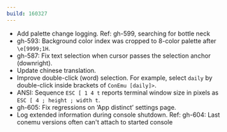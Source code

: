 ```yaml
---
build: 160327
---
```


* Add palette change logging. Ref: gh-599, searching for bottle neck
* gh-593: Background color index was cropped to 8-color palette after `\e[9999;1H`.
* gh-587: Fix text selection when cursor passes the selection anchor (downright).
* Update chinese translation.
* Improve double-click (word) selection.
  For example, select `daily` by double-click inside brackets of `ConEmu [daily]>`.
* ANSI: Sequence `ESC [ 1 4 t` reports terminal window size in pixels as `ESC [ 4 ; height ; width t`.
* gh-605: Fix regressions on ‘App distinct’ settings page.
* Log extended information during console shutdown.
  Ref: gh-604: Last conemu versions often can't attach to started console

